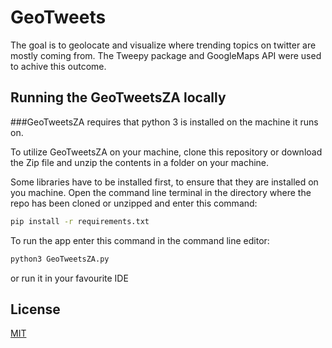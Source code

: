 # GeoTweets
The goal is to geolocate and visualize where trending topics on twitter are mostly coming from. The Tweepy package and GoogleMaps API were used to achive this outcome. 

## Running the GeoTweetsZA locally

###GeoTweetsZA requires that python 3 is installed on the machine it runs on.

To utilize GeoTweetsZA on your machine, clone this repository or download the Zip file and unzip the contents in a folder on your machine.

Some libraries have to be installed first, to ensure that they are installed on you machine. Open the command line terminal in the directory where the repo has been cloned or unzipped and enter this command:

```bash
pip install -r requirements.txt
```

To run the app enter this command in the command line editor:
```bash
python3 GeoTweetsZA.py
```

or run it in your favourite IDE

## License
[MIT](https://choosealicense.com/licenses/mit/)
